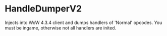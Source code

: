 HandleDumperV2
==============

Injects into WoW 4.3.4 client and dumps handlers of 'Normal' opcodes.
You must be ingame, otherwise not all handlers are inited.
